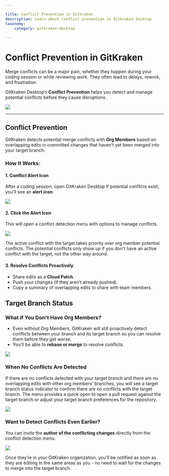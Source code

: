 ```yaml
---

title: Conflict Prevention in Gitkraken
description: Learn about conflict prevention in Gitkraken Desktop
taxonomy:
    category: gitkraken-desktop

---
```

# **Conflict Prevention in GitKraken**  

Merge conflicts can be a major pain, whether they happen during your coding session or while reviewing work. They often lead to delays, rework, and frustration.  

GitKraken Desktop’s **Conflict Prevention** helps you detect and manage potential conflicts before they cause disruptions.  

<img src="/wp-content/uploads/GKD-conflict-prevention.png" class="help-center-img img-bordered">

---

## **Conflict Prevention**  

GitKraken detects potential merge conflicts with **Org Members** based on overlapping edits in committed changes that haven’t yet been merged into your target branch.  

### **How It Works:**  

#### **1. Conflict Alert Icon**  
After a coding session, open GitKraken Desktop If potential conflicts exist, you’ll see an **alert icon**.

<img src="/wp-content/uploads/GKD-org-member-conflict.png" class="help-center-img img-bordered">

#### **2. Click the Alert Icon**  

This will open a conflict detection menu with options to manage conflicts.  

<img src="/wp-content/uploads/GKD-unfurl-org-member-conflict.png" class="help-center-img img-bordered">

<div class='callout callout--success'>
    <p>The active conflict with the target takes priority over org member potential conflicts. The potential conflicts only show up if you don't have an active conflict with the target, not the other way around.</p>
</div>

#### **3. Resolve Conflicts Proactively**  
- Share edits as a **Cloud Patch**.  
- Push your changes (if they aren’t already pushed).  
- Copy a summary of overlapping edits to share with team members.  

## **Target Branch Status**
### **What if You Don't Have Org Members?**  
- Even without Org Members, GitKraken will still proactively detect conflicts between your branch and its target branch so you can resolve them before they get worse.  
- You’ll be able to **rebase or merge** to resolve conflicts. 

<img src="/wp-content/uploads/GKD-non-org-conflict-menu.png" class="help-center-img img-bordered">

### **When No Conflicts Are Detected**
If there are no conflicts detected with your target branch and there are no overlapping edits with other org members’ branches, you will see a target branch status indicator to confirm there are no conflicts with the target branch. The menu provides a quick open to open a pull request against the target branch or adjust your target branch preferences for the repository.

<img src="/wp-content/uploads/GKD-no-conflict-detected-with-PR.png" class="help-center-img img-bordered">

### **Want to Detect Conflicts Even Earlier?**  

You can invite the **author of the conflicting changes** directly from the conflict detection menu. 

<img src="/wp-content/uploads/GKD-invite-org-member-conflict.png" class="help-center-img img-bordered">

Once they’re in your GitKraken organization, you’ll be notified as soon as they are editing in the same areas as you - no need to wait for the changes to merge into the target branch.